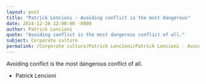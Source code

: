 ```yaml
---
layout: post
title: "Patrick Lencioni - Avoiding conflict is the most dangerous"
date: 2024-12-28 12:00:00 -0000
author: Patrick Lencioni
quote: "Avoiding conflict is the most dangerous conflict of all."
subject: Corporate culture
permalink: /Corporate culture/Patrick Lencioni/Patrick Lencioni - Avoiding conflict is the most dangerous
---
```


Avoiding conflict is the most dangerous conflict of all.

- Patrick Lencioni
